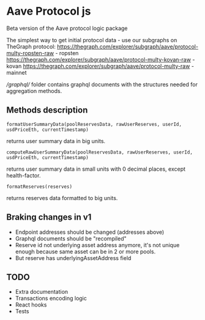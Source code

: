 # Aave Protocol js

Beta version of the Aave protocol logic package


The simplest way to get initial protocol data - use our subgraphs on TheGraph protocol:
https://thegraph.com/explorer/subgraph/aave/protocol-multy-ropsten-raw - ropsten
https://thegraph.com/explorer/subgraph/aave/protocol-multy-kovan-raw - kovan
https://thegraph.com/explorer/subgraph/aave/protocol-multy-raw - mainnet

_/graphql/_ folder contains graphql documents with the structures needed for aggregation methods.

## Methods description

```formatUserSummaryData(poolReservesData, rawUserReserves, userId, usdPriceEth, currentTimestamp)```

returns user summary data in big units.

```computeRawUserSummaryData(poolReservesData, rawUserReserves, userId, usdPriceEth, currentTimestamp)```

returns user summary data in small units with 0 decimal places, except health-factor.

```formatReserves(reserves)```

returns reserves data formatted to big units.

## Braking changes in v1
* Endpoint addresses should be changed (addresses above)
* Graphql documents should be "recompiled"
* Reserve id not underlying asset address anymore, it's not unique enough because same asset can be in 2 or more pools.
* But reserve has underlyingAssetAddress field


## TODO
* Extra documentation
* Transactions encoding logic
* React hooks
* Tests

